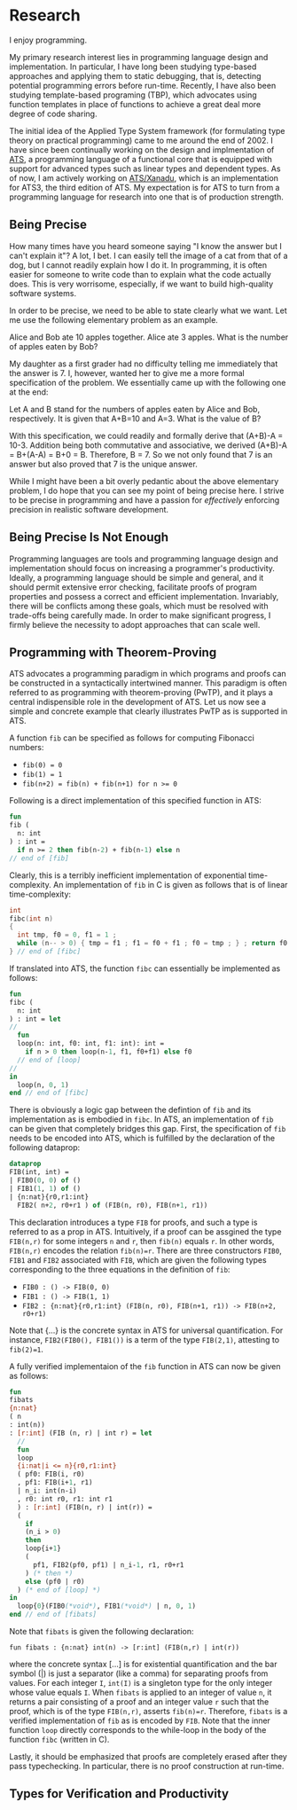 # Research

I enjoy programming.

My primary research interest lies in programming language design and
implementation. In particular, I have long been studying type-based
approaches and applying them to static debugging, that is, detecting
potential programming errors before run-time. Recently, I have also
been studying template-based programing (TBP), which advocates using
function templates in place of functions to achieve a great deal more
degree of code sharing.

The initial idea of the Applied Type System framework (for formulating
type theory on practical programming) came to me around the end of
2002. I have since been continually working on the design and
implmentation of [ATS](http://www.ats-lang.org), a programming
language of a functional core that is equipped with support for
advanced types such as linear types and dependent types.  As of now, I
am actively working on
[ATS/Xanadu](https://github.com/githwxi/ATS-Xanadu), which is an
implementation for ATS3, the third edition of ATS. My expectation is
for ATS to turn from a programming language for research into one that
is of production strength.

## Being Precise

How many times have you heard someone saying "I know the answer but I
can't explain it"? A lot, I bet. I can easily tell the image of a cat
from that of a dog, but I cannot readily explain how I do it. In
programming, it is often easier for someone to write code than to
explain what the code actually does. This is very worrisome,
especially, if we want to build high-quality software systems.

In order to be precise, we need to be able to state clearly what we want.
Let me use the following elementary problem as an example.

Alice and Bob ate 10 apples together. Alice ate 3 apples. What is the
number of apples eaten by Bob?

My daughter as a first grader had no difficulty telling me immediately that
the answer is 7. I, however, wanted her to give me a more formal
specification of the problem. We essentially came up with the following one
at the end:

Let A and B stand for the numbers of apples eaten by Alice and Bob,
respectively. It is given that A+B=10 and A=3. What is the value of B?

With this specification, we could readily and formally derive that (A+B)-A
= 10-3.  Addition being both commutative and associative, we derived
(A+B)-A = B+(A-A) = B+0 = B. Therefore, B = 7. So we not only found that 7 is an
answer but also proved that 7 is the unique answer.

While I might have been a bit overly pedantic about the above
elementary problem, I do hope that you can see my point of being
precise here. I strive to be precise in programming and have a passion
for *effectively* enforcing precision in realistic software
development.
  
## Being Precise Is Not Enough

Programming languages are tools and programming language design and
implementation should focus on increasing a programmer's
productivity. Ideally, a programming language should be simple and
general, and it should permit extensive error checking, facilitate
proofs of program properties and possess a correct and efficient
implementation.  Invariably, there will be conflicts among these
goals, which must be resolved with trade-offs being carefully made. In
order to make significant progress, I firmly believe the necessity to
adopt approaches that can scale well.

## Programming with Theorem-Proving

ATS advocates a programming paradigm in which programs and proofs can
be constructed in a syntactically intertwined manner. This paradigm is
often referred to as programming with theorem-proving (PwTP), and it
plays a central indispensible role in the development of ATS. Let us
now see a simple and concrete example that clearly illustrates PwTP as
is supported in ATS.

A function `fib` can be specified as follows for computing Fibonacci numbers:

* `fib(0) = 0`
* `fib(1) = 1`
* `fib(n+2) = fib(n) + fib(n+1) for n >= 0`

Following is a direct implementation of this specified function in ATS:

```ats
fun
fib (
  n: int
) : int =
  if n >= 2 then fib(n-2) + fib(n-1) else n
// end of [fib]
```

Clearly, this is a terribly inefficient implementation of exponential
time-complexity. An implementation of `fib` in C is given as follows
that is of linear time-complexity:

```c
int
fibc(int n)
{
  int tmp, f0 = 0, f1 = 1 ;
  while (n-- > 0) { tmp = f1 ; f1 = f0 + f1 ; f0 = tmp ; } ; return f0 ;
} // end of [fibc]
```

If translated into ATS, the function `fibc` can essentially be implemented as follows:

```ats
fun
fibc (
  n: int
) : int = let
//
  fun
  loop(n: int, f0: int, f1: int): int =
    if n > 0 then loop(n-1, f1, f0+f1) else f0
  // end of [loop]
//
in
  loop(n, 0, 1)
end // end of [fibc]
```

There is obviously a logic gap between the defintion of `fib` and its
implementation as is embodied in `fibc`. In ATS, an implementation of
`fib` can be given that completely bridges this gap. First, the
specification of `fib` needs to be encoded into ATS, which is fulfilled
by the declaration of the following dataprop:

```ats
dataprop
FIB(int, int) =
| FIB0(0, 0) of ()
| FIB1(1, 1) of ()
| {n:nat}{r0,r1:int}
  FIB2( n+2, r0+r1 ) of (FIB(n, r0), FIB(n+1, r1))
```

This declaration introduces a type `FIB` for proofs, and such a type is
referred to as a prop in ATS. Intuitively, if a proof can be assgined
the type `FIB(n,r)` for some integers `n` and `r`, then `fib(n)` equals `r`.
In other words, `FIB(n,r)` encodes the relation `fib(n)=r`. There are three
constructors `FIB0`, `FIB1` and `FIB2` associated with `FIB`, which are given
the following types corresponding to the three equations in the definition of
`fib`:

* `FIB0 : () -> FIB(0, 0)`
* `FIB1 : () -> FIB(1, 1)`
* `FIB2 : {n:nat}{r0,r1:int} (FIB(n, r0), FIB(n+1, r1)) -> FIB(n+2, r0+r1)`

Note that {...} is the concrete syntax in ATS for universal
quantification. For instance, `FIB2(FIB0(), FIB1())` is a term of the
type `FIB(2,1)`, attesting to `fib(2)=1`.

A fully verified implementaion of the `fib` function in ATS can now be
given as follows:

```ats
fun
fibats
{n:nat}
( n
: int(n))
: [r:int] (FIB (n, r) | int r) = let
  //
  fun
  loop
  {i:nat|i <= n}{r0,r1:int}
  ( pf0: FIB(i, r0)
  , pf1: FIB(i+1, r1)
  | n_i: int(n-i)
  , r0: int r0, r1: int r1
  ) : [r:int] (FIB(n, r) | int(r)) =
  (
    if
    (n_i > 0)
    then
    loop{i+1}
    (
      pf1, FIB2(pf0, pf1) | n_i-1, r1, r0+r1
    ) (* then *)
    else (pf0 | r0)
  ) (* end of [loop] *)
in
  loop{0}(FIB0(*void*), FIB1(*void*) | n, 0, 1)
end // end of [fibats]
```

Note that `fibats` is given the following declaration:

```
fun fibats : {n:nat} int(n) -> [r:int] (FIB(n,r) | int(r))
```

where the concrete syntax [...] is for existential quantification and
the bar symbol (|) is just a separator (like a comma) for separating
proofs from values. For each integer `I`, `int(I)` is a singleton type
for the only integer whose value equals `I`. When `fibats` is applied to
an integer of value `n`, it returns a pair consisting of a proof and an
integer value `r` such that the proof, which is of the type `FIB(n,r)`,
asserts `fib(n)=r`. Therefore, `fibats` is a verified implementation of
`fib` as is encoded by `FIB`. Note that the inner function `loop` directly
corresponds to the while-loop in the body of the function `fibc`
(written in C).

Lastly, it should be emphasized that proofs are completely erased
after they pass typechecking. In particular, there is no proof
construction at run-time.

## Types for Verification and Productivity
